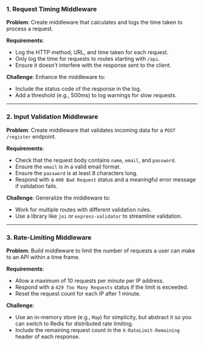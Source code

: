 ### **1. Request Timing Middleware**

**Problem**: Create middleware that calculates and logs the time taken to process a request.

**Requirements**:

- Log the HTTP method, URL, and time taken for each request.
- Only log the time for requests to routes starting with `/api`.
- Ensure it doesn't interfere with the response sent to the client.

**Challenge**: Enhance the middleware to:

- Include the status code of the response in the log.
- Add a threshold (e.g., 500ms) to log warnings for slow requests.

---

### **2. Input Validation Middleware**

**Problem**: Create middleware that validates incoming data for a `POST /register` endpoint.

**Requirements**:

- Check that the request body contains `name`, `email`, and `password`.
- Ensure the `email` is in a valid email format.
- Ensure the `password` is at least 8 characters long.
- Respond with a `400 Bad Request` status and a meaningful error message if validation fails.

**Challenge**: Generalize the middleware to:

- Work for multiple routes with different validation rules.
- Use a library like `joi` or `express-validator` to streamline validation.

---

### **3. Rate-Limiting Middleware**

**Problem**: Build middleware to limit the number of requests a user can make to an API within a time frame.

**Requirements**:

- Allow a maximum of 10 requests per minute per IP address.
- Respond with a `429 Too Many Requests` status if the limit is exceeded.
- Reset the request count for each IP after 1 minute.

**Challenge**:

- Use an in-memory store (e.g., `Map`) for simplicity, but abstract it so you can switch to Redis for distributed rate limiting.
- Include the remaining request count in the `X-RateLimit-Remaining` header of each response.
